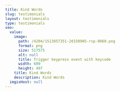 ```yaml
---
title: Kind Words
slug: testimonials
layout: testimonials
type: testimonials
seo:
  value:
    image:
      path: /4204/1513857351-20150905-rsp-0060.png
      format: png
      size: 517575
      alt: null
      title: Trigger keypress event with keycode
      width: 609
      height: 497
    title: Kind Words
    description: Kind Words
  imgixHost: null
---
```


